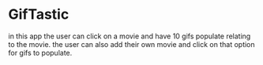 # GifTastic
in this app the user can click on a movie and have 10 gifs populate relating to the movie. the user can also add their own movie and click on that option for gifs to populate.
